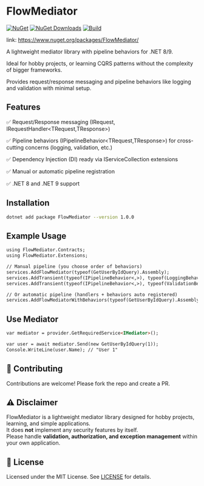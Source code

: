 # FlowMediator
[![NuGet](https://img.shields.io/nuget/v/FlowMediator.svg)](https://www.nuget.org/packages/FlowMediator/) [![NuGet Downloads](https://img.shields.io/nuget/dt/FlowMediator.svg)](https://www.nuget.org/packages/FlowMediator/) [![Build](https://github.com/berk2k/FlowMediator/actions/workflows/ci.yml/badge.svg)](https://github.com/berk2k/FlowMediator/actions/workflows/ci.yml)



link: https://www.nuget.org/packages/FlowMediator/

A lightweight mediator library with pipeline behaviors for .NET 8/9.

Ideal for hobby projects, or learning CQRS patterns without the complexity of bigger frameworks.

Provides request/response messaging and pipeline behaviors like logging and validation with minimal setup.

## Features

✅ Request/Response messaging (IRequest<TResponse>, IRequestHandler<TRequest,TResponse>)

✅ Pipeline behaviors (IPipelineBehavior<TRequest,TResponse>) for cross-cutting concerns (logging, validation, etc.)

✅ Dependency Injection (DI) ready via IServiceCollection extensions

✅ Manual or automatic pipeline registration

✅ .NET 8 and .NET 9 support

## Installation
```bash
dotnet add package FlowMediator --version 1.0.0
```

## Example Usage
```markdown
using FlowMediator.Contracts;
using FlowMediator.Extensions;

// Manual pipeline (you choose order of behaviors)
services.AddFlowMediator(typeof(GetUserByIdQuery).Assembly);
services.AddTransient(typeof(IPipelineBehavior<,>), typeof(LoggingBehavior<,>));
services.AddTransient(typeof(IPipelineBehavior<,>), typeof(ValidationBehavior<,>));

// Or automatic pipeline (handlers + behaviors auto registered)
services.AddFlowMediatorWithBehaviors(typeof(GetUserByIdQuery).Assembly);
```

## Use Mediator
```markdown
var mediator = provider.GetRequiredService<IMediator>();

var user = await mediator.Send(new GetUserByIdQuery(1));
Console.WriteLine(user.Name); // "User 1"
```

## 🤝 Contributing
Contributions are welcome! Please fork the repo and create a PR.

## ⚠️ Disclaimer

FlowMediator is a lightweight mediator library designed for hobby projects, learning, and simple applications.  
It does **not** implement any security features by itself.  
Please handle **validation, authorization, and exception management** within your own application.

## 📜 License
Licensed under the MIT License. See [LICENSE](./LICENSE) for details.

